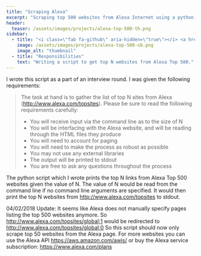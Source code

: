```yaml
---
title: "Scraping Alexa"
excerpt: "Scraping top 500 websites from Alexa Internet using a python script."
header:
  teaser: /assets/images/projects/alexa-top-500-th.png
sidebar:
  - title: "<i class=\"fab fa-github\" aria-hidden=\"true\"></i> <a href=\"https://github.com/yashketkar/AlexaTop500\">GitHub Repo</a>"
    image: /assets/images/projects/alexa-top-500-sb.png
    image_alt: "thumbnail"
  - title: "Responsibilities"
    text: "Writing a script to get top N websites from Alexa Top 500."
---
```

I wrote this script as a part of an interview round. I was given the following requirements:

> The task at hand is to gather the list of top N sites from Alexa (http://www.alexa.com/topsites).  Please be sure to read the following requirements carefully:
> * You will receive input via the command line as to the size of N
> * You will be interfacing with the Alexa website, and will be reading through the HTML files they produce
> * You will need to account for paging
> * You will need to make the process as robust as possible
> * You may not use any external libraries
> * The output will be printed to stdout
> * You are free to ask any questions throughout the process

The python script which I wrote prints the top N links from Alexa Top 500 websites given the value of N. The value of N would be read from the command line if no command line arguments are specified. It would then print the top N websites from http://www.alexa.com/topsites to stdout.

04/02/2018 Update:
It seems like Alexa does not manually specify pages listing the top 500 websites anymore.
So http://www.alexa.com/topsites/global;1 would be redirected to http://www.alexa.com/topsites/global;0
So this script should now only scrape top 50 websites from the Alexa page.
For more websites you can use the Alexa API https://aws.amazon.com/awis/ or buy the Alexa service subscription: https://www.alexa.com/plans
